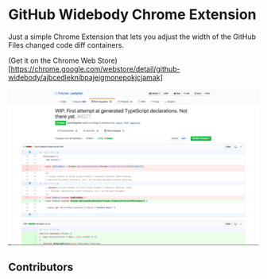 # GitHub Widebody Chrome Extension

Just a simple Chrome Extension that lets you adjust the width of the GitHub Files changed code diff containers.

(Get it on the Chrome Web Store)[https://chrome.google.com/webstore/detail/github-widebody/ajbcedleknibpajeigmonepokjcjamak]


<img src="screenshot.png">

## Contributors
